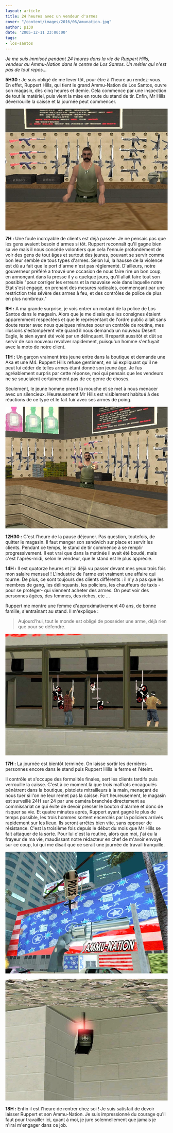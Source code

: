 ```yaml
---
layout: article
title: 24 heures avec un vendeur d'armes
cover: "/content/images/2016/06/amunation.jpg"
author: p130
date: '2005-12-11 23:00:00'
tags:
- los-santos
---
```


_Je me suis immiscé pendant 24 heures dans la vie de Ruppert Hills, vendeur au Ammu-Nation dans le centre de Los Santos. Un métier qui n'est pas de tout repos..._

**5H30 :** Je suis obligé de me lever tôt, pour être à l'heure au rendez-vous. En effet, Ruppert Hills, qui tient le grand Ammu-Nation de Los Santos, ouvre son magasin, dès cinq heures et demie. Cela commence par une inspection de tout le matériel, puis vient la mise en route du stand de tir. Enfin, Mr Hills déverrouille la caisse et la journée peut commencer.

![](  /content/images/2005/01/vendeurAN.jpg)

**7H :** Une foule incroyable de clients est déjà passée. Je ne pensais pas que les gens avaient besoin d'armes si tôt. Ruppert reconnaît qu'il gagne bien sa vie mais il nous concède volontiers que cela l'ennuie profondément de voir des gens de tout âges et surtout des jeunes, pouvant se servir comme bon leur semble de tous types d'armes. Selon lui, la hausse de la violence est dû au fait que le port d'arme n'est pas réglementé. D'ailleurs, notre gouverneur préféré a trouvé une occasion de nous faire rire un bon coup, en annonçant dans la presse il y a quelque jours, qu'il allait faire tout son possible "pour corriger les erreurs et la mauvaise voie dans laquelle notre État s'est engagé, en prenant des mesures radicales, commençant par une restriction très sévère des armes à feu, et des contrôles de police de plus en plus nombreux."

**9H :** A ma grande surprise, je vois entrer un motard de la police de Los Santos dans le magasin. Alors que je me disais que les consignes étaient apparemment respectées et que le représentant de l'ordre public allait sans doute rester avec nous quelques minutes pour un contrôle de routine, mes illusions s'estompèrent vite quand il nous demanda un nouveau Desert Eagle, le sien ayant été volé par un délinquant. Il repartit aussitôt et dût se servir de son nouveau revolver rapidement, puisqu'un homme s'enfuyait avec la moto de notre client.

**11H :** Un garçon vraiment très jeune entre dans la boutique et demande une Aka et une M4. Ruppert Hills refuse gentiment, en lui expliquant qu'il ne peut lui céder de telles armes étant donné son jeune âge. Je fus agréablement surpris par cette réponse, moi qui pensais que les vendeurs ne se souciaient certainement pas de ce genre de choses.

Seulement, le jeune homme prend la mouche et se met à nous menacer avec un silencieux. Heureusement Mr Hills est visiblement habitué à des réactions de ce type et le fait fuir avec ses armes de poing.

![](  /content/images/2005/01/vendeurAN2.jpg)

**12H30 :** C'est l'heure de la pause déjeuner. Pas question, toutefois, de quitter le magasin. Il faut manger son sandwich sur place et servir les clients. Pendant ce temps, le stand de tir commence à se remplir progressivement. Il est vrai que dans la matinée il avait été boudé, mais c'est l'après-midi, selon le vendeur, que le stand est le plus apprécié.

**14H :** Il est quatorze heures et j'ai déjà vu passer devant mes yeux trois fois mon salaire mensuel ! L'industrie de l'arme est vraiment une affaire qui tourne. De plus, ce sont toujours des clients différents : il n'y a pas que les membres de gang, les délinquants, les policiers, les chauffeurs de taxis -pour se protéger- qui viennent acheter des armes. On peut voir des personnes âgées, des femmes, des riches, etc ...

Ruppert me montre une femme d'approximativement 40 ans, de bonne famille, s'entraînant au stand. Il m'explique :

> Aujourd'hui, tout le monde est obligé de posséder une arme, déjà rien que pour se défendre.

![](  /content/images/2005/01/standdetir.jpg)

**17H :** La journée est bientôt terminée. On laisse sortir les dernières personnes encore dans le stand puis Ruppert Hills le ferme et l'éteint.

Il contrôle et s'occupe des formalités finales, sert les clients tardifs puis verrouille la caisse. C'est à ce moment là que trois malfrats encagoulés pénètrent dans la boutique, pistolets mitrailleurs à la main, menaçant de nous tuer si l'on ne leur remet pas la caisse. Fort heureusement, le magasin est surveillé 24H sur 24 par une caméra branchée directement au commissariat ce qui évite de devoir presser le bouton d'alarme et donc de risquer sa vie. Et quatre minutes après, Ruppert ayant gagné le plus de temps possible, les trois hommes sortent encerclés par la policiers arrivés rapidement sur les lieux. Ils seront arrêtés bien vite, sans opposer de résistance. C'est la troisième fois depuis le début du mois que Mr Hills se fait attaquer de la sorte. Pour lui c'est la routine, alors que moi, j'ai eu la frayeur de ma vie, maudissant notre rédacteur en chef de m'avoir envoyé sur ce coup, lui qui me disait que ce serait une journée de travail tranquille.

![](  /content/images/2005/01/ANpolice.jpg)

![](  /content/images/2005/01/camera.jpg)

**18H :** Enfin il est l'heure de rentrer chez soi ! Je suis satisfait de devoir laisser Ruppert et son Ammu-Nation. Je suis impressionné du courage qu'il faut pour travailler ici, quant à moi, je jure solennellement que jamais je n'irai m'engager dans ce job.

<!--kg-card-end: markdown-->
